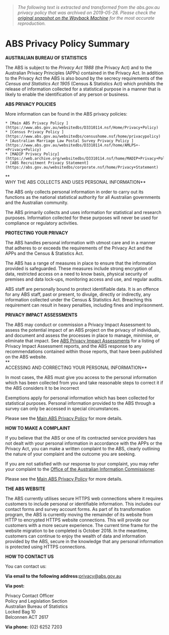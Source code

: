 > *The following text is extracted and transformed from the abs.gov.au privacy policy that was archived on 2019-05-28. Please check the [original snapshot on the Wayback Machine](https://web.archive.org/web/20190528184746id_/http%3A//www.abs.gov.au/websitedbs/D3310114.nsf/Home/Privacy%3Fopendocument) for the most accurate reproduction.*

# ABS Privacy Policy Summary

**AUSTRALIAN BUREAU OF STATISTICS**

The ABS is subject to the _Privacy Act 1988_ (the Privacy Act) and to the Australian Privacy Principles (APPs) contained in the Privacy Act. In addition to the Privacy Act the ABS is also bound by the secrecy requirements of the _Census and Statistics Act 1905_ (Census & Statistics Act) which prohibits the release of information collected for a statistical purpose in a manner that is likely to enable the identification of any person or business. 

**ABS PRIVACY POLICIES**  


More information can be found in the ABS privacy policies: 

    * [Main ABS Privacy Policy ](https://www.abs.gov.au/websitedbs/D3310114.nsf/Home/Privacy+Policy)
    * [Census Privacy Policy ](https://www.abs.gov.au/websitedbs/censushome.nsf/home/privacypolicy)
    * [Australian Marriage Law Postal Survey Privacy Policy ](https://www.abs.gov.au/websitedbs/D3310114.nsf/home/AMLPS+-+Privacy+Policy)
    * [MADIP Privacy Policy](https://web.archive.org/websitedbs/D3310114.nsf/home/MADIP+Privacy+Policy)
    * [ABS Recruitment Privacy Statement](https://abs.gov.au/websitedbs/corporate.nsf/home/Privacy+Statement)

**  
WHY THE ABS COLLECTS AND USES PERSONAL INFORMATION**

The ABS only collects personal information in order to carry out its functions as the national statistical authority for all Australian governments and the Australian community.

The ABS primarily collects and uses information for statistical and research purposes. Information collected for these purposes will never be used for compliance or regulatory activities. 

  
**PROTECTING YOUR PRIVACY**

The ABS handles personal information with utmost care and in a manner that adheres to or exceeds the requirements of the Privacy Act and the APPs and the Census & Statistics Act. 

The ABS has a range of measures in place to ensure that the information provided is safeguarded. These measures include strong encryption of data, restricted access on a need to know basis, physical security of premises and data lock-ups, monitoring access and use, and regular audits. 

ABS staff are personally bound to protect identifiable data. It is an offence for any ABS staff, past or present, to divulge, directly or indirectly, any information collected under the Census & Statistics Act. Breaching this requirement can result in heavy penalties, including fines and imprisonment. 

**PRIVACY IMPACT ASSESSMENTS**

The ABS may conduct or commission a Privacy Impact Assessment to assess the potential impact of an ABS project on the privacy of individuals, and document and assess the processes in place to manage, minimise, or eliminate that impact. See [ABS Privacy Impact Assessments](https://www.abs.gov.au/websitedbs/D3310114.nsf/home/ABS+Privacy+Impact+Assessments) for a listing of Privacy Impact Assessment reports, and the ABS response to any recommendations contained within those reports, that have been published on the ABS website.  
**  
ACCESSING AND CORRECTING YOUR PERSONAL INFORMATION**

In most cases, the ABS must give you access to the personal information which has been collected from you and take reasonable steps to correct it if the ABS considers it to be incorrect 

Exemptions apply for personal information which has been collected for statistical purposes. Personal information provided to the ABS through a survey can only be accessed in special circumstances. 

Please see the [Main ABS Privacy Policy](https://www.abs.gov.au/websitedbs/D3310114.nsf/Home/Privacy+Policy) for more details. 

**HOW TO MAKE A COMPLAINT**

If you believe that the ABS or one of its contracted service providers has not dealt with your personal information in accordance with the APPs or the Privacy Act, you can make a written complaint to the ABS, clearly outlining the nature of your complaint and the outcome you are seeking. 

If you are not satisfied with our response to your complaint, you may refer your complaint to the [Office of the Australian Information Commissioner](https://www.oaic.gov.au/). 

Please see the [Main ABS Privacy Policy](https://www.abs.gov.au/websitedbs/D3310114.nsf/Home/Privacy+Policy) for more details. 

**THE ABS WEBSITE**

The ABS currently utilises secure HTTPS web connections where it requires customers to include personal or identifiable information. This includes our contact forms and survey account forms. As part of its transformation program, the ABS is currently moving the remainder of its website from HTTP to encrypted HTTPS website connections. This will provide our customers with a more secure experience. The current time frame for the website migration to be completed is October 2018. In the meantime, customers can continue to enjoy the wealth of data and information provided by the ABS, secure in the knowledge that any personal information is protected using HTTPS connections. 

**HOW TO CONTACT US**

You can contact us: 

**Via email to the following address:**[privacy@abs.gov.au](mailto:privacy@abs.gov.au)

**Via post:**

Privacy Contact Officer  
Policy and Legislation Section  
Australian Bureau of Statistics  
Locked Bag 10  
Belconnen ACT 2617 

**Via phone:** (02) 6252 7203 
